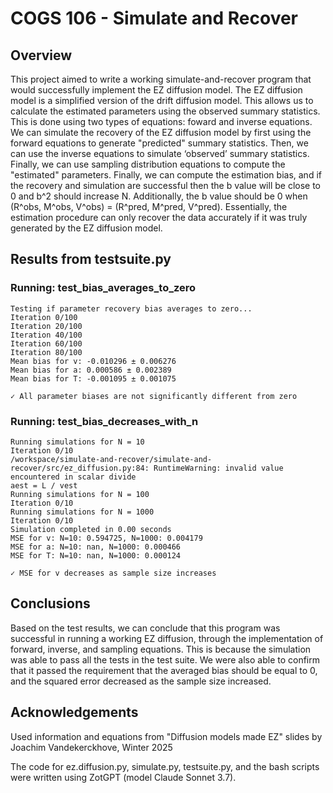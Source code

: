 # **COGS 106 - Simulate and Recover**
## **Overview**
This project aimed to write a working simulate-and-recover program that would successfully implement the EZ diffusion model. The EZ diffusion model is a simplified version of the drift diffusion model. This allows us to calculate the estimated parameters using the observed summary statistics. This is done using two types of equations: foward and inverse equations. We can simulate the recovery of the EZ diffusion model by first using the forward equations to generate "predicted" summary statistics. Then, we can use the inverse equations to simulate ‘observed’ summary statistics. Finally, we can use sampling distribution equations to compute the "estimated" parameters. Finally, we can compute the estimation bias, and if the recovery and simulation are successful then the b value will be close to 0 and b^2 should increase N. Additionally, the b value should be 0 when (R^obs, M^obs, V^obs) = (R^pred, M^pred, V^pred). Essentially, the estimation procedure can only recover the data accurately if it was truly generated by the EZ diffusion model.

## **Results from testsuite.py**
### **Running: test_bias_averages_to_zero**

    Testing if parameter recovery bias averages to zero...
    Iteration 0/100
    Iteration 20/100
    Iteration 40/100
    Iteration 60/100
    Iteration 80/100
    Mean bias for v: -0.010296 ± 0.006276
    Mean bias for a: 0.000586 ± 0.002389
    Mean bias for T: -0.001095 ± 0.001075

    ✓ All parameter biases are not significantly different from zero


### **Running: test_bias_decreases_with_n**
    Running simulations for N = 10
    Iteration 0/10
    /workspace/simulate-and-recover/simulate-and-recover/src/ez_diffusion.py:84: RuntimeWarning: invalid value encountered in scalar divide
    aest = L / vest
    Running simulations for N = 100
    Iteration 0/10
    Running simulations for N = 1000
    Iteration 0/10
    Simulation completed in 0.00 seconds
    MSE for v: N=10: 0.594725, N=1000: 0.004179
    MSE for a: N=10: nan, N=1000: 0.000466
    MSE for T: N=10: nan, N=1000: 0.000124

    ✓ MSE for v decreases as sample size increases

## **Conclusions**
Based on the test results, we can conclude that this program was successful in running a working EZ diffusion, through the implementation of forward, inverse, and sampling equations. This is because the simulation was able to pass all the tests in the test suite. We were also able to confirm that it passed the requirement that the averaged bias should be equal to 0, and the squared error decreased as the sample size increased. 

## **Acknowledgements**
Used information and equations from "Diffusion models made EZ" slides by Joachim Vandekerckhove, Winter 2025

The code for ez.diffusion.py, simulate.py, testsuite.py, and the bash scripts were written using ZotGPT (model Claude Sonnet 3.7). 